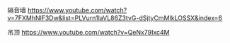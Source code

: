 
隔音墙
https://www.youtube.com/watch?v=7FXMhNlF3Dw&list=PLVurn1laVL86Z3tvG-dSjtyCmMIkLOSSX&index=6

吊顶
https://www.youtube.com/watch?v=QeNx79Ixc4M